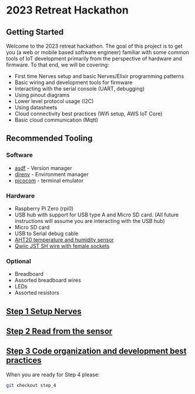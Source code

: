 # 2023 Retreat Hackathon

## Getting Started

Welcome to the 2023 retreat hackathon. The goal of this project is to get you (a web or mobile based software engineer) familiar with some common tools of IoT development primarily from the perspective of hardware and firmware. To that end, we will be covering:

- First time Nerves setup and basic Nerves/Elixir programming patterns
- Basic wiring and development tools for firmware
- Interacting with the serial console (UART, debugging)
- Using pinout diagrams
- Lower level protocol usage (I2C)
- Using datasheets
- Cloud connectivity best practices (Wifi setup, AWS IoT Core)
- Basic cloud communication (Mqtt)

## Recommended Tooling

### Software

- [asdf](https://github.com/asdf-vm/asdf) - Version manager
- [direnv](https://direnv.net/) - Environment manager
- [picocom](https://linux.die.net/man/8/picocom) - terminal emulator

### Hardware

- Raspberry Pi Zero (rpi0)
- USB hub with support for USB type A and Micro SD card. (All future instructions will assume you are interacting with the USB hub)
- Micro SD card
- USB to Serial debug cable
- [AHT20 temperature and humidity sensor](https://www.adafruit.com/product/4566)
- [Qwiic JST SH wire with female sockets](https://www.adafruit.com/product/4397)

### Optional

- Breadboard
- Assorted breadboard wires
- LEDs
- Assorted resistors

## [Step 1 Setup Nerves](docs/step_1.md)

## [Step 2 Read from the sensor](docs/step_2.md)

## [Step 3 Code organization and development best practices](docs/step_3.md)

When you are ready for Step 4 please:

```sh
git checkout step_4
```
